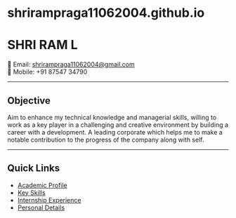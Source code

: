 # shrirampraga11062004.github.io
# SHRI RAM L

📧 Email: [shrirampraga11062004@gmail.com](mailto:shrirampraga11062004@gmail.com)  
📱 Mobile: +91 87547 34790  

---

## Objective
Aim to enhance my technical knowledge and managerial skills, willing to work as a key player in a challenging and creative environment by building a career with a development. A leading corporate which helps me to make a notable contribution to the progress of the company along with self.

---

## Quick Links
- [Academic Profile](academics.md)
- [Key Skills](skills.md)
- [Internship Experience](internships.md)
- [Personal Details](personal.md)

